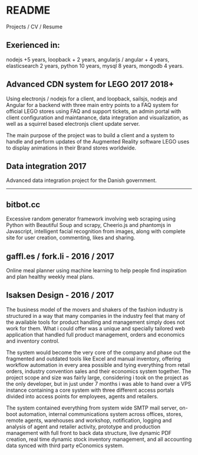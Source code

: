 # README
Projects / CV / Resume

## Exerienced in:
nodejs +5 years, loopback + 2 years, angularjs / angular + 4 years, elasticsearch 2 years, python 10 years, mysql 8 years, mongodb 4 years.




## Advanced CDN system for LEGO 2017 2018+
Using electronjs / nodejs for a client, and loopback, sailsjs, nodejs and Angular for a backend with three main entry points to a FAQ system for official LEGO stores using FAQ and support tickets, an admin portal with client configuration and maintanance, data integration and visualization, as well as a squirrel based electronjs client update server. 

The main purpose of the project was to build a client and a system to handle and perform updates of the Augmented Reality software LEGO uses to display animations in their Brand stores worldwide. 

## Data integration 2017
Advanced data integration project for the Danish government. 




--------------------------------------------------
## bitbot.cc
Excessive random generator framework involving web scraping using Python with Beautiful Soup and scrapy, Cheerio.js and phantomjs in Javascript, intelligent facial recognition from images, along with complete site for user creation, commenting, likes and sharing. 

## gaffl.es / fork.li - 2016 / 2017
Online meal planner using machine learning to help people find inspiration and plan healthy weekly meal plans.

## Isaksen Design - 2016 / 2017
The business model of the movers and shakers of the fashion industry is structured in a way that many companies in the industry feel that many of the available tools for product handling and management simply does not work for them. What i could offer was a unique and specially tailored web application that handled full product management, orders and economics and inventory control. 

The system would become the very core of the company and phase out the fragmented and outdated tools like Excel and manual inventory, offering workflow automation in every area possible and tying everything from retail orders, industry convention sales and their economics system together. The project scope and size was fairly large, considering i took on the project as the only developer, but in just under 7 months i was able to hand over a VPS instance containing a core system with three different access portals divided into access points for employees, agents and retailers. 

The system contained everything from system wide SMTP mail server, on-boot automation, internal communications system across offices, stores, remote agents, warehouses and workshop, notification, logging and analysis of agent and retailer activity, prototype and production management with full front to back data structure, live dynamic PDF creation, real time dynamic stock inventory management, and all accounting data synced with third party eConomics system.

